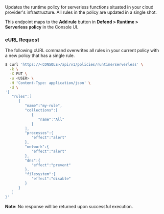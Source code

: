 Updates the runtime policy for serverless functions situated in your cloud provider's infrastructure.
All rules in the policy are updated in a single shot.

This endpoint maps to the **Add rule** button in **Defend > Runtime > Serverless policy** in the Console UI.

### cURL Request

The following cURL command overwrites all rules in your current policy with a new policy that has a single rule.

```bash
$ curl 'https://<CONSOLE>/api/v1/policies/runtime/serverless' \
  -k \
  -X PUT \
  -u <USER> \
  -H 'Content-Type: application/json' \
  -d \
'{
   "rules":[
      {
         "name":"my-rule",
         "collections":[
            {
               "name":"All"       
            }
         ],
         "processes":{
            "effect":"alert"
         },
         "network":{
            "effect":"alert"
         },
         "dns":{
            "effect":"prevent"
         },
         "filesystem":{
            "effect":"disable"
         }
      }
   ]
}'
```

**Note:** No response will be returned upon successful execution.
